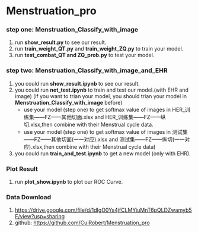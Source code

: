 # Menstruation_pro

### step one: Menstruation_Classify_with_image

 1. run **show_result.py** to see our result.
 2. run **train_weight_QT.py** and **train_weight_ZQ.py** to train your model.
 3. run **test_combat_QT and ZQ_prob.py** to test your model.


### step two: Menstruation_Classify_with_image_and_EHR

1. you could run **show_result.ipynb** to see our result.
2. you could run **net_test.ipynb** to train and test our model.(with EHR and image)
   (if you want to trian your model, you should trian your model in **Menstruation_Classify_with_image** before)
    - use your model (step one) to get softmax value of images in  HER_训练集——FZ——其他切面.xlsx and HER_训练集——FZ——纵切.xlsx,then combine with their Menstrual cycle data.
    - use your model (step one) to get softmax value of images in  测试集——FZ——其他切面(一一对应).xlsx and 测试集——FZ——纵切(一一对应).xlsx,then combine with their Menstrual cycle data)
3. you could run **train_and_test.ipynb** to get a new model (only with EHR).
   
   
### Plot Result

1. run **plot_show.ipynb** to plot our ROC Curve.

### Data Download
1. https://drive.google.com/file/d/1dIgO0Ys4jfCLMYiuMnT6pQLDZwamyb5F/view?usp=sharing
2. github: https://github.com/CuiRobert/Menstruation_pro

